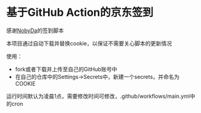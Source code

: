 # 基于GitHub Action的京东签到

感谢[NobyDa](https://github.com/NobyDa)的签到脚本

本项目通过自动下载并替换cookie，以保证不需要关心脚本的更新情况

使用：

* fork或者下载并上传至自己的GitHub账号中
* 在自己的仓库中的Settings->Secrets中，新建一个secrets，并命名为COOKIE

运行时间默认为凌晨1点，需要修改时间可修改，.github/workflows/main.yml中的cron